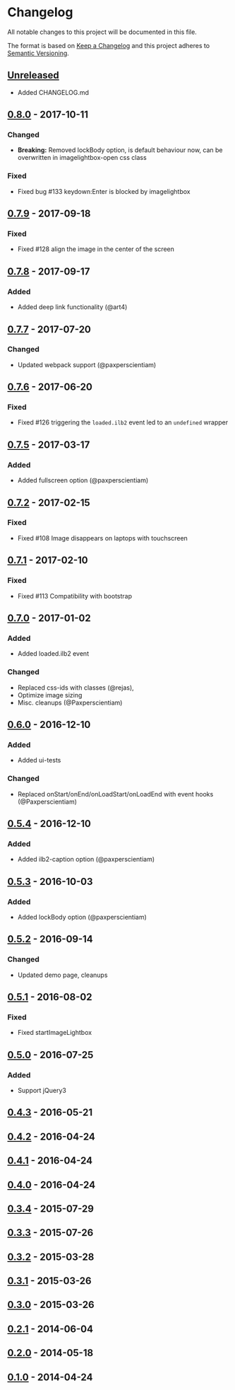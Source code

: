 # Changelog

All notable changes to this project will be documented in this file.

The format is based on [Keep a Changelog](http://keepachangelog.com/en/1.0.0/)
and this project adheres to [Semantic Versioning](http://semver.org/spec/v2.0.0.html).

## [Unreleased]

- Added CHANGELOG.md

## [0.8.0] - 2017-10-11

### Changed

- **Breaking:** Removed lockBody option, is default behaviour now, can be overwritten in imagelightbox-open css class

### Fixed

- Fixed bug #133 keydown:Enter is blocked by imagelightbox

## [0.7.9] - 2017-09-18

### Fixed

- Fixed #128 align the image in the center of the screen

## [0.7.8] - 2017-09-17

### Added

- Added deep link functionality (@art4)

## [0.7.7] - 2017-07-20

### Changed

- Updated webpack support (@paxperscientiam)

## [0.7.6] - 2017-06-20

### Fixed

- Fixed #126 triggering the `loaded.ilb2` event led to an `undefined` wrapper

## [0.7.5] - 2017-03-17

### Added

- Added fullscreen option (@paxperscientiam)

## [0.7.2] - 2017-02-15

### Fixed

- Fixed #108 Image disappears on laptops with touchscreen

## [0.7.1] - 2017-02-10

### Fixed

- Fixed #113 Compatibility with bootstrap

## [0.7.0] - 2017-01-02

### Added

- Added loaded.ilb2 event

### Changed

- Replaced css-ids with classes (@rejas), 
- Optimize image sizing
- Misc. cleanups (@Paxperscientiam)

## [0.6.0] - 2016-12-10

### Added

- Added ui-tests

### Changed

- Replaced onStart/onEnd/onLoadStart/onLoadEnd with event hooks (@Paxperscientiam)

## [0.5.4] - 2016-12-10

### Added

- Added ilb2-caption option (@paxperscientiam)

## [0.5.3] - 2016-10-03

### Added

- Added lockBody option (@paxperscientiam)

## [0.5.2] - 2016-09-14

### Changed

- Updated demo page, cleanups

## [0.5.1] - 2016-08-02

### Fixed

- Fixed startImageLightbox

## [0.5.0] - 2016-07-25

### Added

- Support jQuery3

## [0.4.3] - 2016-05-21

## [0.4.2] - 2016-04-24

## [0.4.1] - 2016-04-24

## [0.4.0] - 2016-04-24

## [0.3.4] - 2015-07-29

## [0.3.3] - 2015-07-26

## [0.3.2] - 2015-03-28

## [0.3.1] - 2015-03-26

## [0.3.0] - 2015-03-26

## [0.2.1] - 2014-06-04

## [0.2.0] - 2014-05-18

## [0.1.0] - 2014-04-24

[Unreleased]: https://github.com/rejas/imagelightbox/compare/0.8.0...HEAD
[0.8.0]: https://github.com/rejas/imagelightbox/compare/0.7.9...0.8.0
[0.7.9]: https://github.com/rejas/imagelightbox/compare/0.7.8...0.7.9
[0.7.8]: https://github.com/rejas/imagelightbox/compare/0.7.7...0.7.8
[0.7.7]: https://github.com/rejas/imagelightbox/compare/0.7.6...0.7.7
[0.7.6]: https://github.com/rejas/imagelightbox/compare/0.7.5...0.7.6
[0.7.5]: https://github.com/rejas/imagelightbox/compare/0.7.2...0.7.5
[0.7.2]: https://github.com/rejas/imagelightbox/compare/0.7.1...0.7.2
[0.7.1]: https://github.com/rejas/imagelightbox/compare/0.7.0...0.7.1
[0.7.0]: https://github.com/rejas/imagelightbox/compare/0.6.0...0.7.0
[0.6.0]: https://github.com/rejas/imagelightbox/compare/0.5.4...0.6.0
[0.5.4]: https://github.com/rejas/imagelightbox/compare/0.5.3...0.5.4
[0.5.3]: https://github.com/rejas/imagelightbox/compare/0.5.2...0.5.3
[0.5.2]: https://github.com/rejas/imagelightbox/compare/0.5.1...0.5.2
[0.5.1]: https://github.com/rejas/imagelightbox/compare/0.5.0...0.5.1
[0.5.0]: https://github.com/rejas/imagelightbox/compare/0.4.3...0.5.0
[0.4.3]: https://github.com/rejas/imagelightbox/compare/0.4.2...0.4.3
[0.4.2]: https://github.com/rejas/imagelightbox/compare/0.4.1...0.4.2
[0.4.1]: https://github.com/rejas/imagelightbox/compare/0.4.0...0.4.1
[0.4.0]: https://github.com/rejas/imagelightbox/compare/v0.3.4...0.4.0
[0.3.4]: https://github.com/rejas/imagelightbox/compare/v0.3.3...v0.3.4
[0.3.3]: https://github.com/rejas/imagelightbox/compare/v0.3.2...v0.3.3
[0.3.2]: https://github.com/rejas/imagelightbox/compare/v0.3.1...v0.3.2
[0.3.1]: https://github.com/rejas/imagelightbox/compare/v0.3.0...v0.3.1
[0.3.0]: https://github.com/rejas/imagelightbox/compare/v0.2.1...v0.3.0
[0.2.1]: https://github.com/rejas/imagelightbox/compare/v0.2.0...v0.2.1
[0.2.0]: https://github.com/rejas/imagelightbox/compare/v0.1.0...v0.2.0
[0.1.0]: https://github.com/rejas/imagelightbox/compare/ee6faa6b7573940629626ab9075adb2f60255497...v0.1.0
